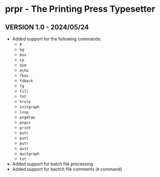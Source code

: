 # prpr - The Printing Press Typesetter

## VERSION 1.0 - 2024/05/24

- Added support for the following commands:
    - `#`
    - `bg`
    - `box`
    - `cp`
    - `dim`
    - `echo`
    - `fbox`
    - `fdback`
    - `fg`
    - `fill`
    - `fnt`
    - `hrule`
    - `initgraph`
    - `lnsp`
    - `pngdraw`
    - `pngsv`
    - `print`
    - `putc`
    - `putl`
    - `putr`
    - `quit`
    - `quitgraph`
    - `txt`
- Added support for batch file processing
- Added support for bactch file comments (`#` command)
